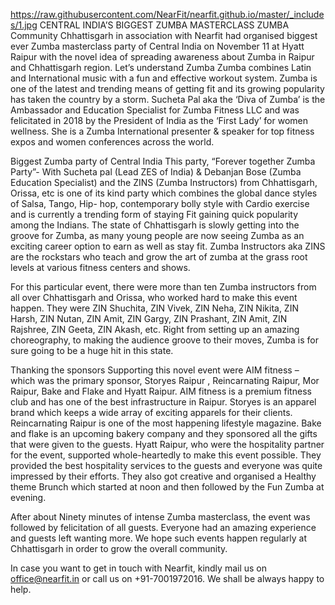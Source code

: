 https://raw.githubusercontent.com/NearFit/nearfit.github.io/master/_includes/1.jpg
CENTRAL INDIA’S BIGGEST ZUMBA MASTERCLASS
ZUMBA Community Chhattisgarh in association with Nearfit had organised biggest ever Zumba masterclass party of Central India on November 11 at Hyatt Raipur with the novel idea of spreading awareness about Zumba in Raipur and Chhattisgarh region. 
Let’s understand Zumba
Zumba combines Latin and International music with a fun and effective workout system. Zumba is one of the latest and trending means of getting fit and its growing popularity has taken the country by a storm. Sucheta Pal aka the ‘Diva of Zumba’ is the Ambassador and Education Specialist for Zumba Fitness LLC and was felicitated in 2018 by the President of India as the ‘First Lady’ for women wellness. She is a Zumba International presenter & speaker for top fitness expos and women conferences across the world. 

Biggest Zumba party of Central India
This party, “Forever together Zumba Party”- With Sucheta pal (Lead ZES of India) & Debanjan Bose (Zumba Education Specialist) and the ZINS (Zumba Instructors) from Chhattisgarh, Orissa, etc is one of its kind party which combines the global dance styles of Salsa, Tango, Hip- hop, contemporary bolly style with Cardio exercise and is currently a trending form of staying Fit gaining quick popularity among the Indians. 
The state of Chhattisgarh is slowly getting into the groove for Zumba, as many young people are now seeing Zumba as an exciting career option to earn as well as stay fit. Zumba Instructors aka ZINS are the rockstars who teach and grow the art of  zumba at the grass root levels at various fitness centers and shows. 

For this particular event, there were more than ten Zumba instructors from all over Chhattisgarh and Orissa, who worked hard to make this event happen. They were ZIN Shuchita, ZIN Vivek, ZIN Neha, ZIN Nikita, ZIN Harsh, ZIN Nutan, ZIN Amit, ZIN Gargy, ZIN Prashant, ZIN Amit, ZIN Rajshree, ZIN Geeta, ZIN Akash, etc. Right from setting up an amazing choreography, to making the audience groove to their moves, Zumba is for sure going to be a huge hit in this state.
 

Thanking the sponsors
Supporting this novel event were AIM fitness – which was the primary sponsor, Storyes Raipur , Reincarnating Raipur, Mor Raipur, Bake and Flake and Hyatt Raipur.
AIM fitness is a premium fitness club and has one of the best infrastructure in Raipur. Storyes is an apparel brand which keeps a wide array of exciting apparels for their clients. Reincarnating Raipur is one of the most happening lifestyle magazine. Bake and flake is an upcoming bakery company and they sponsored all the gifts that were given to the guests.
Hyatt Raipur, who were the hospitality partner for the event, supported whole-heartedly to make this event possible. They provided the best hospitality services to the guests and everyone was quite impressed by their efforts. They also got creative and organised a Healthy theme Brunch which started at noon and then followed by the Fun Zumba at evening. 
 

After about Ninety minutes of intense Zumba masterclass, the event was followed by felicitation of all guests. Everyone had an amazing experience and guests left wanting more. We hope such events happen regularly at Chhattisgarh in order to grow the overall community.

In case you want to get in touch with Nearfit, kindly mail us on office@nearfit.in or call us on +91-7001972016. We shall be always happy to help.

  
